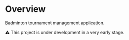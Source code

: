 # Overview

Badminton tournament management application. 

⚠️ This project is under development in a very early stage.
